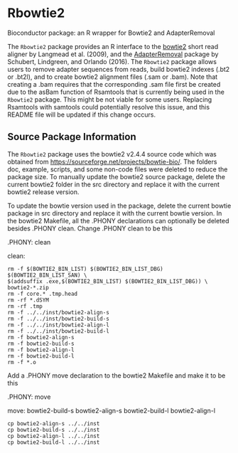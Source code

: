 # Rbowtie2
Bioconductor package: an R wrapper for Bowtie2 and AdapterRemoval 

The `Rbowtie2` package provides an R interface to the [bowtie2](https://github.com/BenLangmead/bowtie2) short read aligner by Langmead et al. (2009), and the [AdapterRemoval](https://github.com/MikkelSchubert/adapterremoval) package by Schubert, Lindgreen, and Orlando (2016). The `Rbowtie2` package allows users to remove adapter sequences from reads, build bowtie2 indexes (.bt2 or .bt2l), and to create bowtie2 alignment files (.sam or .bam). Note that creating a .bam requires that the corresponding .sam file first be created due to the asBam function of Rsamtools that is currently being used in the `Rbowtie2` package. This might be not viable for some users. Replacing Rsamtools with samtools could potentially resolve this issue, and this README file will be updated if this change occurs.


## Source Package Information
The `Rbowtie2` package uses the bowtie2 v2.4.4 source code which was obtained from https://sourceforge.net/projects/bowtie-bio/. The folders doc, example, scripts, and some non-code files were deleted to reduce the package size. To manually update the bowtie2 source package, delete the current bowtie2 folder in the src directory and replace it with the current bowtie2 release version.   



To update the bowtie version used in the package, delete the current bowtie package in src directory and replace it with 
the current bowtie version. In the bowtie2 Makefile, all the .PHONY declarations can optionally be deleted besides .PHONY clean. Change .PHONY clean to be this


.PHONY: clean

clean:

	rm -f $(BOWTIE2_BIN_LIST) $(BOWTIE2_BIN_LIST_DBG) $(BOWTIE2_BIN_LIST_SAN) \
	$(addsuffix .exe,$(BOWTIE2_BIN_LIST) $(BOWTIE2_BIN_LIST_DBG)) \
	bowtie2-*.zip
	rm -f core.* .tmp.head
	rm -rf *.dSYM
	rm -rf .tmp
	rm -f ../../inst/bowtie2-align-s
	rm -f ../../inst/bowtie2-build-s
	rm -f ../../inst/bowtie2-align-l
	rm -f ../../inst/bowtie2-build-l
	rm -f bowtie2-align-s
	rm -f bowtie2-build-s
	rm -f bowtie2-align-l
	rm -f bowtie2-build-l
	rm -f *.o

Add a .PHONY move declaration to the bowtie2 Makefile and make it to be this

.PHONY: move

move: bowtie2-build-s bowtie2-align-s bowtie2-build-l bowtie2-align-l

	cp bowtie2-align-s ../../inst
	cp bowtie2-build-s ../../inst
	cp bowtie2-align-l ../../inst
	cp bowtie2-build-l ../../inst
  
  


